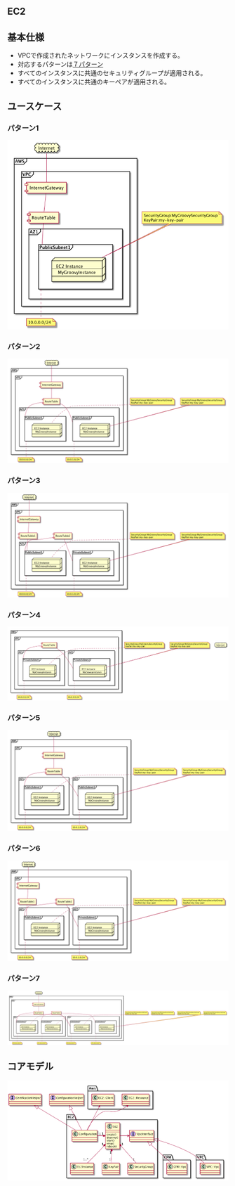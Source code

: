 EC2
---

## 基本仕様
+ VPCで作成されたネットワークにインスタンスを作成する。
+ 対応するパターンは[７パターン](../vpc/vpc.md)
+ すべてのインスタンスに共通のセキュリティグループが適用される。
+ すべてのインスタンスに共通のキーペアが適用される。

## ユースケース
### パターン1
![](images/ec2_type1.png)

### パターン2
![](images/ec2_type2.png)

### パターン3
![](images/ec2_type3.png)

### パターン4
![](images/ec2_type4.png)

### パターン5
![](images/ec2_type5.png)

### パターン6
![](images/ec2_type6.png)

### パターン7
![](images/ec2_type7.png)


## コアモデル
![](images/ec2_core_model.png)